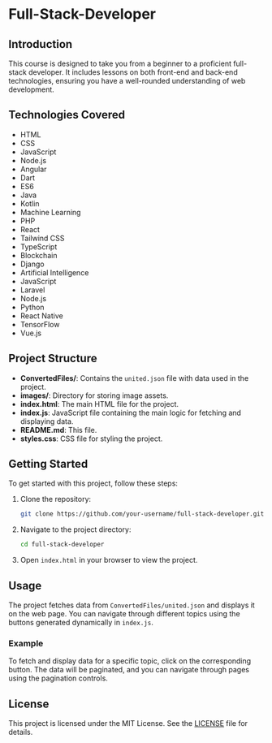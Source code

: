 # Full-Stack-Developer

## Introduction

This course is designed to take you from a beginner to a proficient full-stack developer. It includes lessons on both front-end and back-end technologies, ensuring you have a well-rounded understanding of web development.

## Technologies Covered

- HTML
- CSS
- JavaScript
- Node.js
- Angular
- Dart
- ES6
- Java
- Kotlin
- Machine Learning
- PHP
- React
- Tailwind CSS
- TypeScript
- Blockchain
- Django
- Artificial Intelligence
- JavaScript
- Laravel
- Node.js
- Python
- React Native
- TensorFlow
- Vue.js

## Project Structure

- **ConvertedFiles/**: Contains the `united.json` file with data used in the project.
- **images/**: Directory for storing image assets.
- **index.html**: The main HTML file for the project.
- **index.js**: JavaScript file containing the main logic for fetching and displaying data.
- **README.md**: This file.
- **styles.css**: CSS file for styling the project.

## Getting Started

To get started with this project, follow these steps:

1. Clone the repository:
    ```sh
    git clone https://github.com/your-username/full-stack-developer.git
    ```
2. Navigate to the project directory:
    ```sh
    cd full-stack-developer
    ```
3. Open `index.html` in your browser to view the project.

## Usage

The project fetches data from `ConvertedFiles/united.json` and displays it on the web page. You can navigate through different topics using the buttons generated dynamically in `index.js`.

### Example

To fetch and display data for a specific topic, click on the corresponding button. The data will be paginated, and you can navigate through pages using the pagination controls.

## License

This project is licensed under the MIT License. See the [LICENSE](LICENSE) file for details.